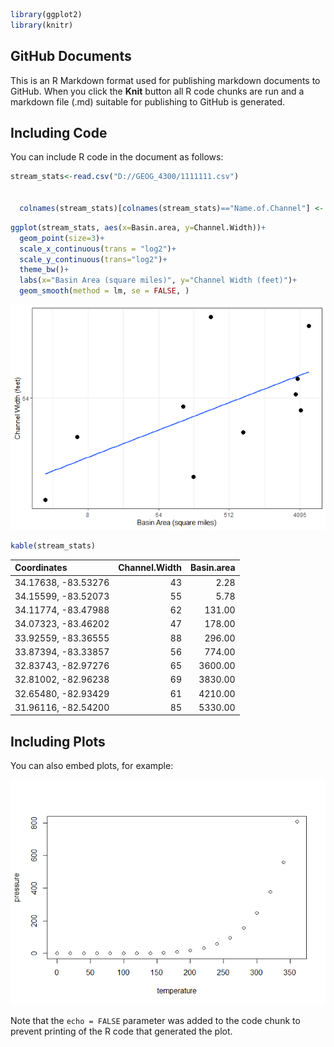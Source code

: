 
``` r
library(ggplot2)
library(knitr)
```

## GitHub Documents

This is an R Markdown format used for publishing markdown documents to
GitHub. When you click the **Knit** button all R code chunks are run and
a markdown file (.md) suitable for publishing to GitHub is generated.

## Including Code

You can include R code in the document as follows:

``` r
stream_stats<-read.csv("D://GEOG_4300/1111111.csv")


  colnames(stream_stats)[colnames(stream_stats)=="Name.of.Channel"] <- "Coordinates"
```

``` r
ggplot(stream_stats, aes(x=Basin.area, y=Channel.Width))+
  geom_point(size=3)+
  scale_x_continuous(trans = "log2")+
  scale_y_continuous(trans="log2")+
  theme_bw()+
  labs(x="Basin Area (square miles)", y="Channel Width (feet)")+
  geom_smooth(method = lm, se = FALSE, )
```

![](Hydraulic-Geom_files/figure-gfm/unnamed-chunk-3-1.png)<!-- -->

``` r
kable(stream_stats)
```

| Coordinates         | Channel.Width | Basin.area |
| :------------------ | ------------: | ---------: |
| 34.17638, -83.53276 |            43 |       2.28 |
| 34.15599, -83.52073 |            55 |       5.78 |
| 34.11774, -83.47988 |            62 |     131.00 |
| 34.07323, -83.46202 |            47 |     178.00 |
| 33.92559, -83.36555 |            88 |     296.00 |
| 33.87394, -83.33857 |            56 |     774.00 |
| 32.83743, -82.97276 |            65 |    3600.00 |
| 32.81002, -82.96238 |            69 |    3830.00 |
| 32.65480, -82.93429 |            61 |    4210.00 |
| 31.96116, -82.54200 |            85 |    5330.00 |

## Including Plots

You can also embed plots, for example:

![](Hydraulic-Geom_files/figure-gfm/pressure-1.png)<!-- -->

Note that the `echo = FALSE` parameter was added to the code chunk to
prevent printing of the R code that generated the plot.

